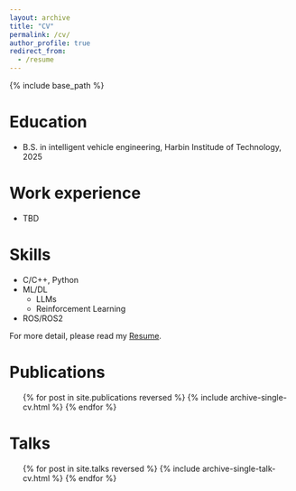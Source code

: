 ```yaml
---
layout: archive
title: "CV"
permalink: /cv/
author_profile: true
redirect_from:
  - /resume
---
```


{% include base_path %}

Education
======
* B.S. in intelligent vehicle engineering, Harbin Institude of Technology, 2025

Work experience
======
* TBD
  
Skills
======
* C/C++, Python
* ML/DL 
  * LLMs 
  * Reinforcement Learning 
* ROS/ROS2 

For more detail, please read my [Resume](files/resume-photo.pdf).

Publications
======
  <ul>{% for post in site.publications reversed %}
    {% include archive-single-cv.html %}
  {% endfor %}</ul>
  
Talks
======
  <ul>{% for post in site.talks reversed %}
    {% include archive-single-talk-cv.html  %}
  {% endfor %}</ul>
  
<!-- Teaching
======
  <ul>{% for post in site.teaching reversed %}
    {% include archive-single-cv.html %}
  {% endfor %}</ul> -->
  
<!-- Service and leadership
======
* Currently signed in to 43 different slack teams -->
